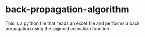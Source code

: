 # back-propagation-algorithm
This is a python file that reads an excel file and performs a back propagation using the sigmoid activation function
